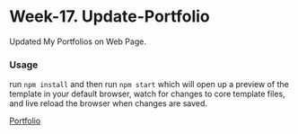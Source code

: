 # Week-17. Update-Portfolio

Updated My Portfolios on Web Page.

### Usage
run `npm install` and then run `npm start` which will open up a preview of the template in your default browser, watch for changes to core template files, and live reload the browser when changes are saved. 

[Portfolio](https://grace8512.github.io/Update-Portfolio/)
